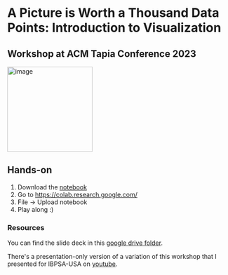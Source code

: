 # A Picture is Worth a Thousand Data Points: Introduction to Visualization
## Workshop at ACM Tapia Conference 2023

<img width="194" alt="image" src="https://github.com/q-rai/VisWorkshop/assets/710522/00fb7b1e-a2b4-4037-b540-fc677308b2e4">


## Hands-on
1. Download the [notebook](https://github.com/q-rai/VisWorkshop/blob/main/2023_Tapia_Vis_Workshop.ipynb)
2. Go to https://colab.research.google.com/
3. File -> Upload notebook
4. Play along :)


### Resources
You can find the slide deck in this [google drive folder](https://drive.google.com/drive/folders/1zpIFjQWz0WCTLhebSNN13EmxehwD3kSL?usp=sharing).

There's a presentation-only version of a variation of this workshop that I presented for IBPSA-USA on [youtube](https://www.youtube.com/watch?v=m1hq0NAoby8&list=PLK9uypyKXUDL7SzcJv2XR_SZebECixQQ3).
